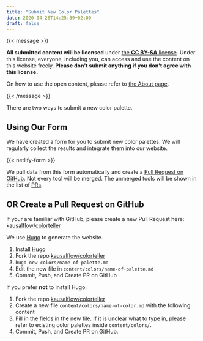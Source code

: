 ```yaml
---
title: "Submit New Color Palettes"
date: 2020-04-26T14:25:39+02:00
draft: false
---
```


{{< message >}}

**All submitted content will be licensed** under [the **CC BY-SA** license](https://creativecommons.org/licenses/by-sa/4.0/). Under this license, everyone, including you, can access and use the content on this website freely. **Please don't submit anything if you don't agree with this license.**

On how to use the open content, please refer to [the About page](/about/).

{{< /message >}}

There are two ways to submit a new color palette.

## Using Our Form

We have created a form for you to submit new color palettes. We will regularly collect the results and integrate them into our website.

{{< netlify-form >}}

We pull data from this form automatically and create a [Pull Request on GitHub](https://github.com/kausalflow/colorteller/pulls). Not every tool will be merged. The unmerged tools will be shown in the list of [PRs](https://github.com/kausalflow/colorteller/pulls).


## OR Create a Pull Request on GitHub

If your are familiar with GitHub, please create a new Pull Request here: [kausalflow/colorteller](https://github.com/kausalflow/colorteller/pulls)

We use [Hugo](https://gohugo.io/) to generate the website.

1. Install [Hugo](https://gohugo.io/)
2. Fork the repo [kausalflow/colorteller](https://github.com/kausalflow/colorteller)
3. `hugo new colors/name-of-palette.md`
4. Edit the new file in `content/colors/name-of-palette.md`
5. Commit, Push, and Create PR on GitHub

If you prefer **not** to install Hugo:

1. Fork the repo [kausalflow/colorteller](https://github.com/kausalflow/colorteller)
2. Create a new file `content/colors/name-of-color.md` with the following content
3. Fill in the fields in the new file. If it is unclear what to type in, please refer to existing color palettes inside `content/colors/`.
4. Commit, Push, and Create PR on GitHub.

